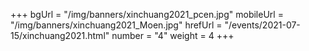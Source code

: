 +++
bgUrl = "/img/banners/xinchuang2021_pcen.jpg"
mobileUrl = "/img/banners/xinchuang2021_Moen.jpg"
hrefUrl = "/events/2021-07-15/xinchuang2021.html"
number = "4"
weight =  4
+++